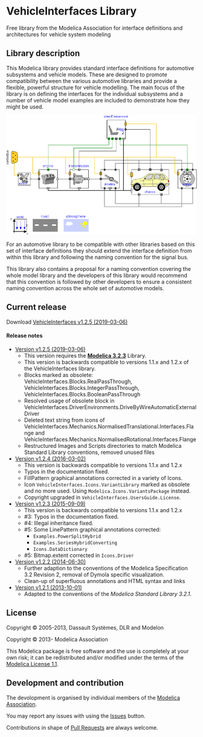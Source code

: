 # VehicleInterfaces Library

Free library from the Modelica Association for interface definitions and architectures for vehicle system modeling

## Library description

This Modelica library provides standard interface definitions for automotive subsystems and vehicle models. These are designed to promote compatibility between the various automotive libraries and provide a flexible, powerful structure for vehicle modelling. The main focus of the library is on defining the interfaces for the individual subsystems and a number of vehicle model examples are included to demonstrate how they might be used.

![VehicleInterfaces](VehicleInterfaces/Resources/Images/conventionalVehicle.png)

For an automotive library to be compatible with other libraries based on this set of interface definitions they should extend the interface definition from within this library and following the naming convention for the signal bus.

This library also contains a proposal for a naming convention covering the whole model library and the developers of this library would recommend that this convention is followed by other developers to ensure a consistent naming convention across the whole set of automotive models.

## Current release

Download [VehicleInterfaces v1.2.5 (2019-03-06)](../../releases/tag/v1.2.5)

#### Release notes
* [Version v1.2.5 (2019-03-06)](../../releases/tag/v1.2.5)
  * This version requires the <b>[Modelica 3.2.3](https://github.com/modelica/ModelicaStandardLibrary/releases/tag/v3.2.3)</b> Library.
  * This version is backwards compatible to versions&nbsp;1.1.x and 1.2.x of the VehicleInterfaces library.
  * Blocks marked as obsolete: VehicleInterfaces.Blocks.RealPassThrough, VehicleInterfaces.Blocks.IntegerPassThrough, VehicleInterfaces.Blocks.BooleanPassThrough
  * Resolved usage of obsolete block in VehicleInterfaces.DriverEnvironments.DriveByWireAutomaticExternalDriver
  * Deleted text string from icons of VehicleInterfaces.Mechanics.NormalisedTranslational.Interfaces.Flange and VehicleInterfaces.Mechanics.NormalisedRotational.Interfaces.Flange
  * Restructured Images and Scripts directories to match Modelica Standard Library conventions, removed unused files
* [Version v1.2.4 (2016-03-02)](../../releases/tag/v1.2.4)
  * This version is backwards compatible to versions 1.1.x and 1.2.x
  * Typos in the documentation fixed.
  * FillPattern graphical annotations corrected in a variety of Icons.
  * Icon `VehicleInterfaces.Icons.VariantLibrary` marked as obsolete and no more used. Using `Modelica.Icons.VariantsPackage` instead.
  * Copyright upgraded in `VehicleInterfaces.UsersGuide.License`.
* [Version v1.2.3 (2015-09-09)](../../releases/tag/v1.2.3)
  * This version is backwards compatible to versions 1.1.x and 1.2.x
  * #3: Typos in the documentation fixed.
  * #4: Illegal inheritance fixed.
  * #5: Some LinePattern graphical annotations corrected:
      * `Examples.PowerSplitHybrid`
      * `Examples.SeriesHybridConverting`
      * `Icons.DataDictionary`
  * #5: Bitmap.extent corrected in `Icons.Driver`
* [Version v1.2.2 (2014-06-30)](../../releases/tag/v1.2.2)
  * Further adaption to the conventions of the Modelica Specification 3.2 Revision 2, removal of Dymola specific visualization.
  * Clean-up of superfluous annotations and HTML syntax and links
* [Version v1.2.1 (2013-10-01)](../../releases/tag/v1.2.1)
  * Adapted to the conventions of the *Modelica Standard Library 3.2.1*.

## License
Copyright &copy; 2005-2013, Dassault Syst&egrave;mes, DLR and Modelon

Copyright &copy; 2013- Modelica Association

This Modelica package is free software and the use is completely at your own risk;
it can be redistributed and/or modified under the terms of the [Modelica License 1.1](https://modelica.org/licenses/ModelicaLicense1.1).

## Development and contribution
The devolopment is organised by individual members of the [Modelica Association](https://www.modelica.org/association).

You may report any issues with using the [Issues](https://github.com/modelica/VehicleInterfaces/issues) button.

Contributions in shape of [Pull Requests](https://github.com/modelica/VehicleInterfaces/pulls) are always welcome.
